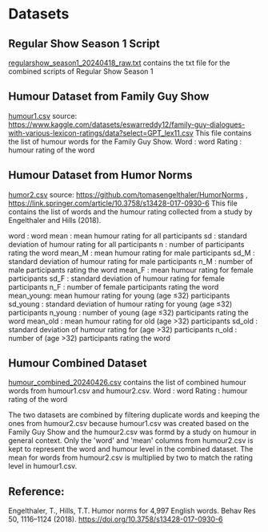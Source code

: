 # Datasets
## Regular Show Season 1 Script
[regularshow_season1_20240418_raw.txt](https://github.com/azrazainol/STQD6324_Assignment_01/blob/b6744ea4f807cc9f00b9bf7c615f87ad66d1c8ba/data/regularshow_season1_20240418_raw.txt) contains the txt file for the combined scripts of Regular Show Season 1

## Humour Dataset from Family Guy Show
[humour1.csv](https://github.com/azrazainol/STQD6324_Assignment_01/blob/85feb91959e239b91a75735280973fcf102fdccf/data/humour1.csv) source: https://www.kaggle.com/datasets/eswarreddy12/family-guy-dialogues-with-various-lexicon-ratings/data?select=GPT_lex11.csv
This file contains the list of humour words for the Family Guy Show.
Word      : word
Rating    : humour rating of the word

## Humour Dataset from Humor Norms
[humor2.csv](https://github.com/azrazainol/STQD6324_Assignment_01/blob/b6744ea4f807cc9f00b9bf7c615f87ad66d1c8ba/data/humour2.csv) source: https://github.com/tomasengelthaler/HumorNorms , https://link.springer.com/article/10.3758/s13428-017-0930-6
This file contains the list of words and the humour rating collected from a study by Engelthaler and Hills (2018).

word      : word
mean      : mean humour rating for all participants
sd        : standard deviation of humour rating for all participants
n         : number of participants rating the word
mean_M    : mean humour rating for male participants
sd_M      : standard deviation of humour rating for male participants
n_M       : number of male participants rating the word
mean_F    : mean humour rating for female participants
sd_F      : standard deviation of humour rating for female participants
n_F       : number of female participants rating the word
mean_young: mean humour rating for young (age ≤32) participants
sd_young  : standard deviation of humour rating for young (age ≤32) participants
n_young   : number of young (age ≤32) participants rating the word
mean_old  : mean humour rating for old (age >32) participants
sd_old    : standard deviation of humour rating for (age >32) participants
n_old     : number of (age >32) participants rating the word

## Humour Combined Dataset
[humour_combined_20240426.csv](https://github.com/azrazainol/STQD6324_Assignment_01/blob/b6744ea4f807cc9f00b9bf7c615f87ad66d1c8ba/data/humour_combined_20240426.csv) contains the list of combined humour words from humour1.csv and humour2.csv.
Word      : word
Rating    : humour rating of the word

The two datasets are combined by filtering duplicate words and keeping the ones from humour2.csv because humour1.csv was created based on the Family Guy Show and the humour2.csv was formd by a study on humour in general context. Only the 'word' and 'mean' columns from humour2.csv is kept to represent the word and humour level in the combined dataset. The mean for words from humour2.csv is multiplied by two to match the rating level in humour1.csv.

## Reference:
Engelthaler, T., Hills, T.T. Humor norms for 4,997 English words. Behav Res 50, 1116–1124 (2018). https://doi.org/10.3758/s13428-017-0930-6
